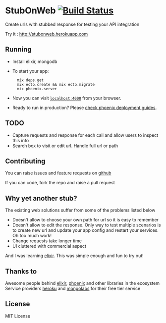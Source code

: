 # StubOnWeb [![Build Status](https://travis-ci.org/endeepak/stub_on_web.svg?branch=master)](https://travis-ci.org/endeepak/stub_on_web)

Create urls with stubbed response for testing your API integration

Try it : http://stubonweb.herokuapp.com

## Running

* Install elixir, mongodb

* To start your app:

		mix deps.get
		mix ecto.create && mix ecto.migrate
		mix phoenix.server

* Now you can visit [`localhost:4000`](http://localhost:4000) from your browser.

* Ready to run in production? Please [check phoenix deployment guides](http://www.phoenixframework.org/docs/deployment).

## TODO

* Capture requests and response for each call and allow users to inspect this info
* Search box to visit or edit url. Handle full url or path


## Contributing

You can raise issues and feature requests on [github](https://github.com/endeepak/stub_on_web/issues)

If you can code, fork the repo and raise a pull request

## Why yet another stub?

The existing web solutions suffer from some of the problems listed below

* Doesn't allow to choose your own path for url so it is easy to remember
* Doesn't allow to edit the response. Only way to test multiple scenarios is to create new url and update your app config and restart your services. Oh too much work!
* Change requests take longer time 
* UI cluttered with commercial aspect

And I was learning [elixir](http://elixir-lang.org/). This was simple enough and fun to try out!

## Thanks to 

Awesome people behind [elixir](elixir-lang.org), [phoenix](phoenixframework.org) and other libraries in the ecosystem
Service providers [heroku](https://www.heroku.com/home) and [mongolabs](https://mongolab.com/) for their free tier service


## License

MIT License